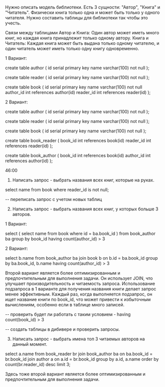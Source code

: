 Нужно описать модель библиотеки. Есть 3 сущности: "Автор", "Книга" и "Читатель". Физически книга только одна и может быть только у одного читателя. Нужно составить таблицы для библиотеки так чтобы это учесть.

Связи между таблицами
Автор и Книга: Один автор может иметь много книг, но каждая книга принадлежит только одному автору.
Книга и Читатель: Каждая книга может быть выдана только одному читателю, и один читатель может иметь только одну книгу одновременно.

1 Вариант:

create table author (
    id serial primary key
    name varchar(100) not null
);

create table reader (
    id serial primary key
    name varchar(100) not null
);

create table book (
    id serial primary key
    name varchar(100) not null
    author_id int references author(id)
    reader_id int references reader(id)
);

2 Вариант:

create table author (
    id serial primary key
    name varchar(100) not null
);

create table reader (
    id serial primary key
    name varchar(100) not null
);

create table book (
    id serial primary key
    name varchar(100) not null
);

create table book_reader (
    book_id int references book(id)
    reader_id int references reader(id)
);

create table book_author (
    book_id int references book(id)
    author_id int references author(id)
);

46:00
1. Написать запрос - выбрать названия всех книг, которые на руках.

select name
from book
where reader_id is not null;

-- переписать запрос с учетом новых таблиц

2. Написать запрос - выбрать названия всех книг, у которых больше 3 авторов.

1 Вариант:

select (
    select name
    from book
    where id = ba.book_id
)
from book_author ba
group by book_id
having count(author_id) > 3

2 Вариант:

select b.name
from book_author ba
join book b on b.id = ba.book_id
group by ba.book_id, b.name
having count(author_id) > 3

Второй вариант является более оптимизированным и предпочтительным для выполнения задачи. Он использует JOIN, что улучшает производительность и читаемость запроса.
Использование подзапроса в 1 варианте для получения названия книги делает запрос менее эффективным. Каждый раз, когда выполняется подзапрос, он ищет название книги по book_id, что может привести к избыточным вычислениям, особенно если в таблице много записей.

-- проверить будет ли работать с таким условием - having count(book_id) > 3

-- создать таблицы в дибивере и проверить запросы.

3. Написать запрос - выбрать имена топ 3 читаемых авторов на данный момент.

select a.name
from book_reader br
join book_author ba on ba.book_id = br.book_id
join author a on a.id = br.book_id
group by a.id, a.name
order by count(br.reader_id) desc
limit 3;

Здесь тоже второй вариант является более оптимизированным и предпочтительным для выполнения задачи. 
